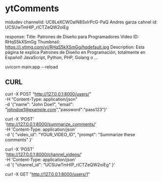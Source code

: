 # ytComments

midudev channelid: UC8LeXCWOalN8SxlrPcG-PaQ
Andres garza cahnel id: UCSUwTmHIP_rlCTZeQW2oiEg

response:
Title: Patrones de Diseño para Programadores
Video ID: RHqS5kXSmGg
Thumbnail: https://i.ytimg.com/vi/RHqS5kXSmGg/hqdefault.jpg
Description: Esta página te explica Patrones de Diseño en Programación, totalmente en Español! JavaScript, Python, PHP, Golang o ...

uvicorn main:app --reload

## CURL

curl -X POST "http://127.0.0.1:8000/users/" \
 -H "Content-Type: application/json" \
 -d '{"name": "John Doe1", "email": "johndoe1@example.com","password":"pass123"}'

curl -X 'POST' \
 'http://127.0.0.1:8000/summarize_comments/' \
 -H 'Content-Type: application/json' \
 -d '{
"video_id": "YOUR_VIDEO_ID",
"prompt": "Summarize these comments"
}'

curl -X 'POST' \
 'http://127.0.0.1:8000/channel_videos/' \
 -H 'Content-Type: application/json' \
 -d '{
"channel_id": "UCSUwTmHIP_rlCTZeQW2oiEg"
}'

curl -X GET "http://127.0.0.1:8000/users/1"
